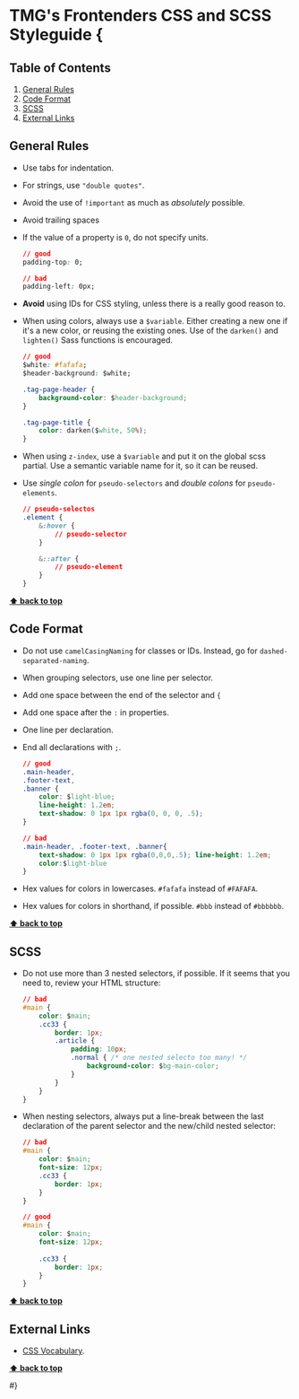 # TMG's Frontenders CSS and SCSS Styleguide {

## Table of Contents

1. [General Rules](#general-rules)
1. [Code Format](#code-format)
1. [SCSS](#scss)
1. [External Links](#external-links)

## General Rules

- Use tabs for indentation.

- For strings, use `"double quotes"`.

- Avoid the use of `!important` as much as _absolutely_ possible.

- Avoid trailing spaces          

- If the value of a property is `0`, do not specify units.

   ```css
   // good
   padding-top: 0;
   
   // bad
   padding-left: 0px;
   ```
   
- **Avoid** using IDs for CSS styling, unless there is a really good reason to.

- When using colors, always use a `$variable`. Either creating a new one if it's a new color, or reusing the existing ones. Use of the `darken()` and `lighten()` Sass functions is encouraged.

	```css
	// good
	$white: #fafafa;
	$header-background: $white;
	
	.tag-page-header {
		background-color: $header-background;
	}
	
	.tag-page-title {
		color: darken($white, 50%);
	}
	```
	
- When using `z-index`, use a `$variable` and put it on the global scss partial. Use a semantic variable name for it, so it can be reused.

- Use _single colon_ for `pseudo-selectors` and _double colons_ for `pseudo-elements`.

	```css
	// pseudo-selectos
	.element {
		&:hover {
			// pseudo-selector
		}

		&::after {
			// pseudo-element
		}
	}
	```

**[⬆ back to top](#table-of-contents)**

## Code Format	

- Do not use `camelCasingNaming` for classes or IDs. Instead, go for `dashed-separated-naming`.
	
- When grouping selectors, use one line per selector.

- Add one space between the end of the selector and `{`

- Add one space after the `:` in properties.

- One line per declaration.

- End all declarations with `;`.

  ```css
  // good
  .main-header,
  .footer-text,
  .banner {
      color: $light-blue;
      line-height: 1.2em;
      text-shadow: 0 1px 1px rgba(0, 0, 0, .5);
  }
  
  // bad
  .main-header, .footer-text, .banner{
      text-shadow: 0 1px 1px rgba(0,0,0,.5); line-height: 1.2em;      
      color:$light-blue
  }
  ```

- Hex values for colors in lowercases. `#fafafa` instead of `#FAFAFA`.
- Hex values for colors in shorthand, if possible. `#bbb` instead of `#bbbbbb`.

**[⬆ back to top](#table-of-contents)**

## SCSS

- Do not use more than 3 nested selectors, if possible. If it seems that you need to, review your HTML structure:

	```css
	// bad
	#main {
		color: $main;
		.cc33 {
			border: 1px;
			.article {
				padding: 10px;
				.normal { /* one nested selecto too many! */
					background-color: $bg-main-color;
				}
			}
		}
	}
	```

- When nesting selectors, always put a line-break between the last declaration of the parent selector and the new/child nested selector:

	```css
	// bad
	#main {
		color: $main;
		font-size: 12px;
		.cc33 {
			border: 1px;
		}
	}
	
	// good
	#main {
		color: $main;
		font-size: 12px;
		
		.cc33 {
			border: 1px;
		}
	}
	```


**[⬆ back to top](#table-of-contents)**

## External Links
* [CSS Vocabulary](http://pumpula.net/p/apps/css-vocabulary/).

**[⬆ back to top](#table-of-contents)**


#}
